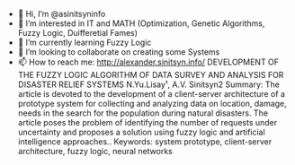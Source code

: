 - 👋 Hi, I’m @asinitsyninfo
- 👀 I’m interested in IT and MATH (Optimization, Genetic Algorithms, Fuzzy Logic, Duifferetial Fames)
- 🌱 I’m currently learning Fuzzy Logic
- 💞️ I’m looking to collaborate on creating some Systems
- 📫 How to reach me: http://alexander.sinitsyn.info/
DEVELOPMENT OF THE FUZZY LOGIC ALGORITHM OF DATA SURVEY AND ANALYSIS FOR DISASTER RELIEF SYSTEMS
N.Yu.Lisay¹, A.V. Sinitsyn2
Summary: The article is devoted to the development of a client-server architecture of a prototype system for collecting and analyzing data on location, damage, needs in the search for the population during natural disasters. The article poses the problem of identifying the number of requests under uncertainty and proposes a solution using fuzzy logic and artificial intelligence approaches..
Keywords: system prototype, client-server architecture, fuzzy logic, neural networks

